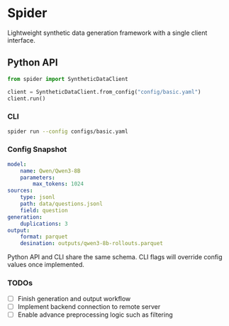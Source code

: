 # Spider

Lightweight synthetic data generation framework with a single client interface.

## Python API

```python
from spider import SyntheticDataClient

client = SyntheticDataClient.from_config("config/basic.yaml")
client.run()
```

### CLI

```bash
spider run --config configs/basic.yaml
```

### Config Snapshot

```yaml
model:
    name: Qwen/Qwen3-8B
    parameters:
        max_tokens: 1024
sources:
    type: jsonl
    path: data/questions.jsonl
    field: question
generation:
    duplications: 3
output:
    format: parquet
    desination: outputs/qwen3-8b-rollouts.parquet
```

Python API and CLI share the same schema. CLI flags will override config values once implemented.

### TODOs

- [ ] Finish generation and output workflow
- [ ] Implement backend connection to remote server
- [ ] Enable advance preprocessing logic such as filtering